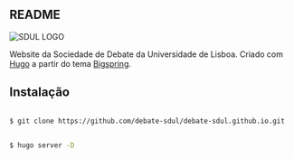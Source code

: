 ## README
![SDUL LOGO](https://gitlab.com/alexaagithub/sitesdul/-/raw/master/sdul/static/images/redname.png)

Website da Sociedade de Debate da Universidade de Lisboa. Criado com [Hugo](https://gohugo.io/) a partir do tema [Bigspring](https://github.com/themefisher/bigspring-light).

## Instalação
```bash

$ git clone https://github.com/debate-sdul/debate-sdul.github.io.git


$ hugo server -D
```